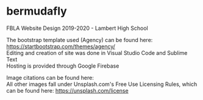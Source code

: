 # bermudafly
FBLA Website Design 2019-2020 - Lambert High School 

The bootstrap template used (Agency) can be found here: https://startbootstrap.com/themes/agency/ <br>
Editing and creation of site was done in Visual Studio Code and Sublime Text <br>
Hosting is provided through Google Firebase 

Image citations can be found here: <br>
All other images fall under Unsplash.com's Free Use Licensing Rules, which can be found here: https://unsplash.com/license
